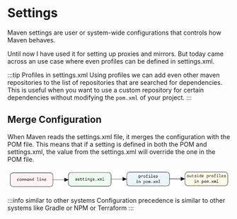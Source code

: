 # Settings

Maven settings are user or system-wide configurations that controls how Maven behaves.

Until now I have used it for setting up proxies and mirrors.
But today came across an use case where even profiles can be defined in settings.xml.

:::tip Profiles in settings.xml
Using profiles we can add even other maven repositories
to the list of repositories that are searched for dependencies.
This is useful when you want to use a custom repository for certain dependencies
without modifying the `pom.xml` of your project.
:::

## Merge Configuration

When Maven reads the settings.xml file, it merges the configuration with the POM file.
This means that if a setting is defined in both the POM and settings.xml,
the value from the settings.xml will override the one in the POM file.

![settings-merge](../../../static/img/maven-config-precedence.excalidraw.png)

:::info similar to other systems
Configuration precedence is similar to other systems like Gradle or NPM or Terraform
:::
